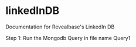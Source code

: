 # linkedInDB
Documentation for Revealbase's LinkedIn DB

Step 1: Run the Mongodb Query in file name Query1
